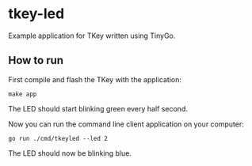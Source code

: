 # tkey-led

Example application for TKey written using TinyGo.

## How to run

First compile and flash the TKey with the application:

```shell
make app
```

The LED should start blinking green every half second.

Now you can run the command line client application on your computer:

```shell
go run ./cmd/tkeyled --led 2
```

The LED should now be blinking blue.
